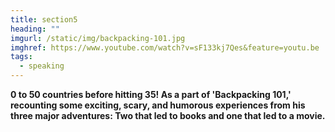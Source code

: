 ```yaml
---
title: section5
heading: ""
imgurl: /static/img/backpacking-101.jpg
imghref: https://www.youtube.com/watch?v=sF133kj7Qes&feature=youtu.be
tags:
  - speaking
---
```

**0 to 50 countries before hitting 35! As a part of 'Backpacking 101,' recounting some exciting, scary, and humorous experiences from his three major adventures: Two that led to books and one that led to a movie.**